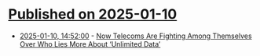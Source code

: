 # [Published on 2025-01-10](index.md)

* [2025-01-10, 14:52:00](https://soylentnews.org/article.pl?sid=25/01/09/203218&from=rss) - [Now Telecoms Are Fighting Among Themselves Over Who Lies More About ‘Unlimited Data’](https://soylentnews.org/article.pl?sid=25/01/09/203218&from=rss)

